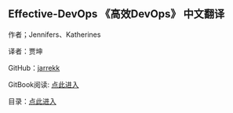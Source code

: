 ## Effective-DevOps 《高效DevOps》 中文翻译

作者；Jennifers、Katherines

译者：贾坤

GitHub：[jarrekk](https://github.com/jarrekk)

GitBook阅读: [点此进入](https://www.gitbook.com/book/jarrekk/effective-devops-cn/details)

目录：[点此进入](https://github.com/jarrekk/Effective-DevOps-CN/blob/master/SUMMARY.md)


